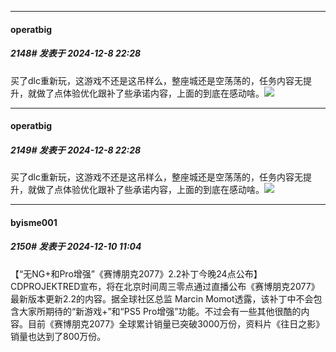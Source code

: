 ﻿
*****

####  operatbig  
##### 2148#       发表于 2024-12-8 22:28

买了dlc重新玩，这游戏不还是这吊样么，整座城还是空荡荡的，任务内容无提升，就做了点体验优化跟补了些承诺内容，上面的到底在感动啥。<img src="https://static.saraba1st.com/image/smiley/face2017/004.gif" referrerpolicy="no-referrer">


*****

####  operatbig  
##### 2149#       发表于 2024-12-8 22:28

买了dlc重新玩，这游戏不还是这吊样么，整座城还是空荡荡的，任务内容无提升，就做了点体验优化跟补了些承诺内容，上面的到底在感动啥。<img src="https://static.saraba1st.com/image/smiley/face2017/004.gif" referrerpolicy="no-referrer">

*****

####  byisme001  
##### 2150#       发表于 2024-12-10 11:04

【“无NG+和Pro增强”《赛博朋克2077》2.2补丁今晚24点公布】CDPROJEKTRED宣布，将在北京时间周三零点通过直播公布《赛博朋克2077》最新版本更新2.2的内容。据全球社区总监 Marcin Momot透露，该补丁中不会包含大家所期待的“新游戏+”和“PS5 Pro增强”功能。不过会有一些其他很酷的内容。目前《赛博朋克2077》全球累计销量已突破3000万份，资料片《往日之影》销量也达到了800万份。

